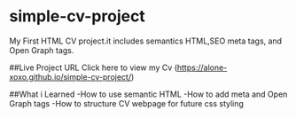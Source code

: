 # simple-cv-project
My First HTML CV project.it includes semantics HTML,SEO meta tags, and Open Graph tags.

##Live Project URL 
Click here to view my Cv (https://alone-xoxo.github.io/simple-cv-project/)

##What i Learned
-How to use semantic HTML
-How to add meta and Open Graph tags
-How to structure CV webpage for future css styling
